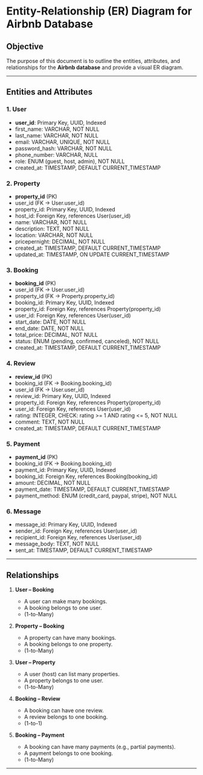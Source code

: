 # Entity-Relationship (ER) Diagram for Airbnb Database

## Objective
The purpose of this document is to outline the entities, attributes, and relationships for the **Airbnb database** and provide a visual ER diagram.

---

## Entities and Attributes

### 1. User

- **user_id**: Primary Key, UUID, Indexed
- first_name: VARCHAR, NOT NULL
- last_name: VARCHAR, NOT NULL
- email: VARCHAR, UNIQUE, NOT NULL
- password_hash: VARCHAR, NOT NULL
- phone_number: VARCHAR, NULL
- role: ENUM (guest, host, admin), NOT NULL
- created_at: TIMESTAMP, DEFAULT CURRENT_TIMESTAMP

### 2. Property
- **property_id** (PK)
- user_id (FK → User.user_id)
- property_id: Primary Key, UUID, Indexed
- host_id: Foreign Key, references User(user_id)
- name: VARCHAR, NOT NULL
- description: TEXT, NOT NULL
- location: VARCHAR, NOT NULL
- pricepernight: DECIMAL, NOT NULL
- created_at: TIMESTAMP, DEFAULT CURRENT_TIMESTAMP
- updated_at: TIMESTAMP, ON UPDATE CURRENT_TIMESTAMP


### 3. Booking
- **booking_id** (PK)
- user_id (FK → User.user_id)
- property_id (FK → Property.property_id)
- booking_id: Primary Key, UUID, Indexed
- property_id: Foreign Key, references Property(property_id)
- user_id: Foreign Key, references User(user_id)
- start_date: DATE, NOT NULL
- end_date: DATE, NOT NULL
- total_price: DECIMAL, NOT NULL
- status: ENUM (pending, confirmed, canceled), NOT NULL
- created_at: TIMESTAMP, DEFAULT CURRENT_TIMESTAMP

### 4. Review
- **review_id** (PK)
- booking_id (FK → Booking.booking_id)
- user_id (FK → User.user_id)
- review_id: Primary Key, UUID, Indexed
- property_id: Foreign Key, references Property(property_id)
- user_id: Foreign Key, references User(user_id)
- rating: INTEGER, CHECK: rating >= 1 AND rating <= 5, NOT NULL
- comment: TEXT, NOT NULL
- created_at: TIMESTAMP, DEFAULT CURRENT_TIMESTAMP

### 5. Payment
- **payment_id** (PK)
- booking_id (FK → Booking.booking_id)
- payment_id: Primary Key, UUID, Indexed
- booking_id: Foreign Key, references Booking(booking_id)
- amount: DECIMAL, NOT NULL
- payment_date: TIMESTAMP, DEFAULT CURRENT_TIMESTAMP
- payment_method: ENUM (credit_card, paypal, stripe), NOT NULL

### 6. Message
- message_id: Primary Key, UUID, Indexed
- sender_id: Foreign Key, references User(user_id)
- recipient_id: Foreign Key, references User(user_id)
- message_body: TEXT, NOT NULL
- sent_at: TIMESTAMP, DEFAULT CURRENT_TIMESTAMP

---

## Relationships
1. **User – Booking**
   - A user can make many bookings.
   - A booking belongs to one user.
   - (1-to-Many)

2. **Property – Booking**
   - A property can have many bookings.
   - A booking belongs to one property.
   - (1-to-Many)

3. **User – Property**
   - A user (host) can list many properties.
   - A property belongs to one user.
   - (1-to-Many)

4. **Booking – Review**
   - A booking can have one review.
   - A review belongs to one booking.
   - (1-to-1)

5. **Booking – Payment**
   - A booking can have many payments (e.g., partial payments).
   - A payment belongs to one booking.
   - (1-to-Many)

---



